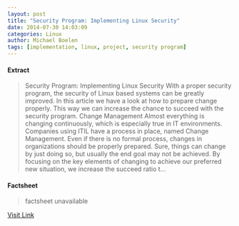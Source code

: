```yaml
---
layout: post
title: "Security Program: Implementing Linux Security"
date: 2014-07-30 14:03:09
categories: Linux
author: Michael Boelen
tags: [implementation, linux, project, security program]
---
```



#### Extract
>Security Program: Implementing Linux Security With a proper security program, the security of Linux based systems can be greatly improved. In this article we have a look at how to prepare change properly. This way we can increase the chance to succeed with the security program. Change Management Almost everything is changing continuously, which is especially true in IT environments. Companies using ITIL have a process in place, named Change Management. Even if there is no formal process, changes in organizations should be properly prepared. Sure, things can change by just doing so, but usually the end goal may not be achieved. By focusing on the key elements of changing to achieve our preferred new situation, we increase the succeed ratio t...

#### Factsheet
>factsheet unavailable

[Visit Link](http://linux-audit.com/security-program-implementing-linux-security/)


